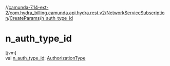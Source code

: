 //[camunda-7.14-ext-2](../../../../index.md)/[com.hydra_billing.camunda.api.hydra.rest.v2](../../index.md)/[NetworkServiceSubscription](../index.md)/[CreateParams](index.md)/[n_auth_type_id](n_auth_type_id.md)

# n_auth_type_id

[jvm]\
val [n_auth_type_id](n_auth_type_id.md): [AuthorizationType](../../../com.hydra_billing.camunda.api.hydra.common_types/-authorization-type/index.md)
